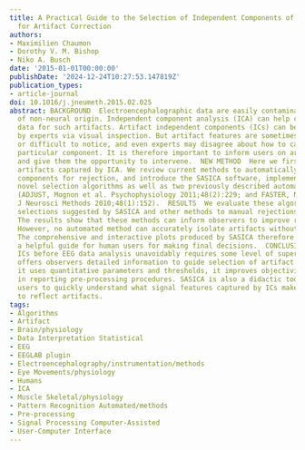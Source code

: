 ```yaml
---
title: A Practical Guide to the Selection of Independent Components of the Electroencephalogram
  for Artifact Correction
authors:
- Maximilien Chaumon
- Dorothy V. M. Bishop
- Niko A. Busch
date: '2015-01-01T00:00:00'
publishDate: '2024-12-24T10:27:53.147819Z'
publication_types:
- article-journal
doi: 10.1016/j.jneumeth.2015.02.025
abstract: BACKGROUND  Electroencephalographic data are easily contaminated by signals
  of non-neural origin. Independent component analysis (ICA) can help correct EEG
  data for such artifacts. Artifact independent components (ICs) can be identified
  by experts via visual inspection. But artifact features are sometimes ambiguous
  or difficult to notice, and even experts may disagree about how to categorise a
  particular component. It is therefore important to inform users on artifact properties,
  and give them the opportunity to intervene.  NEW METHOD  Here we first describe
  artifacts captured by ICA. We review current methods to automatically select artifactual
  components for rejection, and introduce the SASICA software, implementing several
  novel selection algorithms as well as two previously described automated methods
  (ADJUST, Mognon et al. Psychophysiology 2011;48(2):229; and FASTER, Nolan et al.
  J Neurosci Methods 2010;48(1):152).  RESULTS  We evaluate these algorithms by comparing
  selections suggested by SASICA and other methods to manual rejections by experts.
  The results show that these methods can inform observers to improve rejections.
  However, no automated method can accurately isolate artifacts without supervision.
  The comprehensive and interactive plots produced by SASICA therefore constitute
  a helpful guide for human users for making final decisions.  CONCLUSIONS  Rejecting
  ICs before EEG data analysis unavoidably requires some level of supervision. SASICA
  offers observers detailed information to guide selection of artifact ICs. Because
  it uses quantitative parameters and thresholds, it improves objectivity and reproducibility
  in reporting pre-processing procedures. SASICA is also a didactic tool that allows
  users to quickly understand what signal features captured by ICs make them likely
  to reflect artifacts.
tags:
- Algorithms
- Artifact
- Brain/physiology
- Data Interpretation Statistical
- EEG
- EEGLAB plugin
- Electroencephalography/instrumentation/methods
- Eye Movements/physiology
- Humans
- ICA
- Muscle Skeletal/physiology
- Pattern Recognition Automated/methods
- Pre-processing
- Signal Processing Computer-Assisted
- User-Computer Interface
---
```


